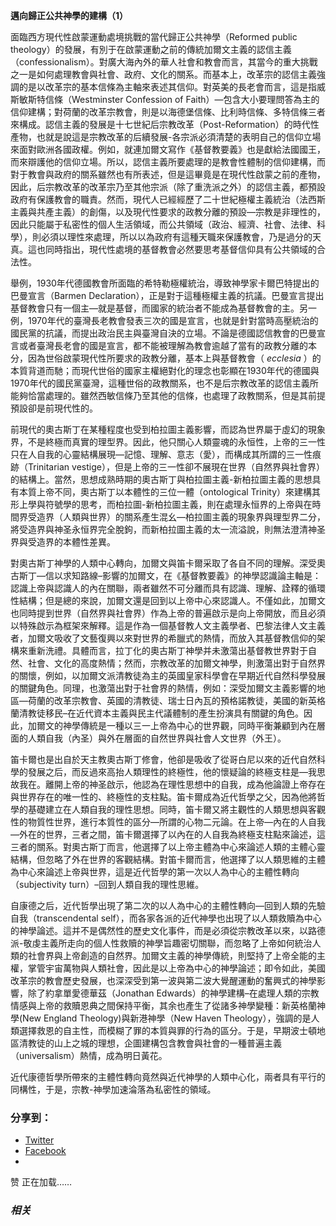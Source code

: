 **邁向歸正公共神學的建構（1）**

面臨西方現代性啟蒙運動處境挑戰的當代歸正公共神學（Reformed public theology）的發展，有別于在啟蒙運動之前的傳統加爾文主義的認信主義（confessionalism）。對廣大海內外的華人社會和教會而言，其當今的重大挑戰之一是如何處理教會與社會、政府、文化的關系。而基本上，改革宗的認信主義強調的是以改革宗的基本信條為主軸來表述其信仰。對英美的長老會而言，這是指威斯敏斯特信條（Westminster Confession of Faith）—包含大小要理問答為主的信仰建構；對荷蘭的改革宗教會，則是以海德堡信條、比利時信條、多特信條三者來構成。認信主義的發展是十七世紀后宗教改革（Post-Reformation）的時代性產物，也就是說這是宗教改革的后續發展-各宗派必須清楚的表明自己的信仰立場來面對歐洲各國政權。例如，就連加爾文寫作《基督教要義》也是獻給法國國王，而來辯護他的信仰立場。所以，認信主義所要處理的是教會性體制的信仰建構，而對于教會與政府的關系雖然也有所表述，但是這畢竟是在現代性啟蒙之前的產物，因此，后宗教改革的改革宗乃至其他宗派（除了重洗派之外）的認信主義，都預設政府有保護教會的職責。然而，現代人已經經歷了二十世紀極權主義統治（法西斯主義與共產主義）的創傷，以及現代性要求的政教分離的預設—宗教是非理性的，因此只能屬于私密性的個人生活領域，而公共領域（政治、經濟、社會、法律、科學），則必須以理性來處理，所以以為政府有這種天職來保護教會，乃是過分的天真。這也同時指出，現代性處境的基督教會必然要思考基督信仰具有公共領域的合法性。

舉例，1930年代德國教會所面臨的希特勒極權統治，導致神學家卡爾巴特提出的巴曼宣言（Barmen Declaration），正是對于這種極權主義的抗議。巴曼宣言提出基督教會只有一個主—就是基督，而國家的統治者不能成為基督教會的主。另一例，1970年代的臺灣長老教會發表三次的國是宣言，也就是針對當時高壓統治的國民黨的抗議，而提出政治民主與臺灣自決的立場。不論是德國認信教會的巴曼宣言或者臺灣長老會的國是宣言，都不能被理解為教會逾越了當有的政教分離的本分，因為世俗啟蒙現代性所要求的政教分離，基本上與基督教會（ _ecclesia_ ）的本質背道而馳；而現代世俗的國家主權絕對化的理念也彰顯在1930年代的德國與1970年代的國民黨臺灣，這種世俗的政教關系，也不是后宗教改革的認信主義所能夠恰當處理的。雖然西敏信條乃至其他的信條，也處理了政教關系，但是其前提預設卻是前現代性的。

前現代的奧古斯丁在某種程度也受到柏拉圖主義影響，而認為世界屬于虛幻的現象界，不是終極而真實的理型界。因此，他只關心人類靈魂的永恒性，上帝的三一性只在人自我的心靈結構展現—記憶、理解、意志（愛），而構成其所謂的三一性痕跡（Trinitarian vestige），但是上帝的三一性卻不展現在世界（自然界與社會界）的結構上。當然，思想成熟時期的奧古斯丁與柏拉圖主義-新柏拉圖主義的思想具有本質上帝不同，奧古斯丁以本體性的三位一體（ontological Trinity）來建構其形上學與符號學的思考，而柏拉圖-新柏拉圖主義，則在處理永恒界的上帝與在時間界受造界（人類與世界）的關系產生混幺—柏拉圖主義的現象界與理型界二分，將受造界與神圣永恒界完全脫鉤，而新柏拉圖主義的太一流溢說，則無法澄清神圣界與受造界的本體性差異。

對奧古斯丁神學的人類中心轉向，加爾文與笛卡爾采取了各自不同的理解。深受奧古斯丁—信以求知路線–影響的加爾文，在《基督教要義》的神學認識論主軸是：認識上帝與認識人的內在關聯，兩者雖然不可分離而具有認識、理解、詮釋的循環性結構；但是總的來說，加爾文還是回到以上帝中心來認識人。不僅如此，加爾文也同時提到世界（自然界與社會界）作為上帝的普遍啟示是向上帝開放，而且必須以特殊啟示為框架來解釋。這是作為一個基督教人文主義學者、巴黎法律人文主義者，加爾文吸收了文藝復興以來對世界的希臘式的熱情，而放入其基督教信仰的架構來重新洗禮。具體而言，拉丁化的奧古斯丁神學并未激蕩出基督教世界對于自然、社會、文化的高度熱情；然而，宗教改革的加爾文神學，則激蕩出對于自然界的關懷，例如，以加爾文派清教徒為主的英國皇家科學會在早期近代自然科學發展的關鍵角色。同理，也激蕩出對于社會界的熱情，例如：深受加爾文主義影響的地區—荷蘭的改革宗教會、英國的清教徒、瑞士日內瓦的預格諾教徒，美國的新英格蘭清教徒移民–在近代資本主義與民主代議體制的產生扮演具有關鍵的角色。因此，加爾文的神學傳統是一種以三一上帝為中心的世界觀，同時平衡兼顧到內在層面的人類自我（內圣）與外在層面的自然世界與社會人文世界（外王）。

笛卡爾也是出自於天主教奧古斯丁修會，他卻是吸收了從哥白尼以來的近代自然科學的發展之后，而反過來高抬人類理性的終極性，他的懷疑論的終極支柱是—我思故我在。離開上帝的神圣啟示，他認為在理性思想中的自我，成為他論證上帝存在與世界存在的唯一性的、終極性的支柱點。笛卡爾成為近代哲學之父，因為他將哲學的基礎建立在人類自我的理性思想。同時，笛卡爾又將主觀性的人類思想與客觀性的物質性世界，進行本質性的區分—所謂的心物二元論。在上帝—內在的人自我—外在的世界，三者之間，笛卡爾選擇了以內在的人自我為終極支柱點來論述，這三者的關系。對奧古斯丁而言，他選擇了以上帝主體為中心來論述人類的主體心靈結構，但忽略了外在世界的客觀結構。對笛卡爾而言，他選擇了以人類思維的主體為中心來論述上帝與世界，這是近代哲學的第一次以人為中心的主體性轉向（subjectivity turn）–回到人類自我的理性思維。

自康德之后，近代哲學出現了第二次的以人為中心的主體性轉向—回到人類的先驗自我（transcendental self），而各家各派的近代神學也出現了以人類救贖為中心的神學論述。這并不是偶然性的歷史文化事件，而是必須從宗教改革以來，以路德派-敬虔主義所走向的個人性救贖的神學旨趣密切關聯，而忽略了上帝如何統治人類的社會界與上帝創造的自然界。加爾文主義的神學傳統，則堅持了上帝全能的主權，掌管宇宙萬物與人類社會，因此是以上帝為中心的神學論述；即令如此，美國改革宗的教會歷史發展，也深深受到第一波與第二波大覺醒運動的奮興式的神學影響，除了約拿單愛德華茲（Jonathan Edwards）的神學建構–在處理人類的宗教情感與上帝的救贖恩典之間保持平衡，其余也產生了從諸多神學變種：新英格蘭神學(New England Theology)與新港神學（New Haven Theology），強調的是人類選擇救恩的自主性，而模糊了罪的本質與罪的行為的區分。于是，早期波士頓地區清教徒的山上之城的理想，企圖建構包含教會與社會的一種普遍主義（universalism）熱情，成為明日黃花。

近代康德哲學所帶來的主體性轉向竟然與近代神學的人類中心化，兩者具有平行的同構性，于是，宗教-神學加速淪落為私密性的領域。

### 分享到：

  * [Twitter](https://aubinchang1.wordpress.com/2013/03/15/%e9%82%81%e5%90%91%e6%ad%b8%e6%ad%a3%e5%85%ac%e5%85%b1%e7%a5%9e%e5%ad%b8%e7%9a%84%e5%bb%ba%e6%a7%8b%ef%bc%881%ef%bc%89/?share=twitter "点击分享到Twitter")
  * [Facebook](https://aubinchang1.wordpress.com/2013/03/15/%e9%82%81%e5%90%91%e6%ad%b8%e6%ad%a3%e5%85%ac%e5%85%b1%e7%a5%9e%e5%ad%b8%e7%9a%84%e5%bb%ba%e6%a7%8b%ef%bc%881%ef%bc%89/?share=facebook "点击分享到 Facebook ")
  * 


赞 正在加载……

### _相关_
